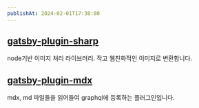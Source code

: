 ```yaml
---
publishAt: 2024-02-01T17:30:00
---
```


## [gatsby-plugin-sharp](https://www.gatsbyjs.com/plugins/gatsby-plugin-sharp/?=gatsby-plugin-sharp)
node기반 이미지 처리 라이브러리.
작고 웹친화적인 이미지로 변환합니다.

## [gatsby-plugin-mdx](https://www.gatsbyjs.com/plugins/gatsby-plugin-mdx)
mdx, md 파일들을 읽어들여 graphql에 등록하는 플러그인입니다.
